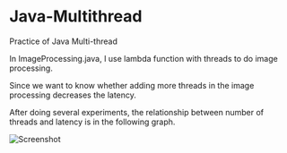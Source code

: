 # Java-Multithread
Practice of Java Multi-thread 

In ImageProcessing.java, I use lambda function with threads to do image processing.

Since we want to know whether adding more threads in the image processing decreases the latency.

After doing several experiments, the relationship between number of threads and latency is in the following graph.

![Screenshot](./source/Efficiency.png)


